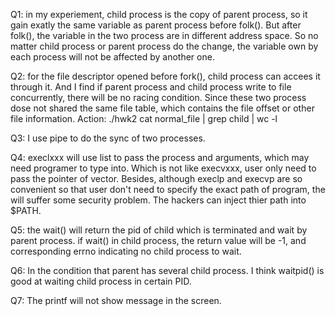 Q1: in my experiement, child process is the copy of parent process, so it gain exatly the same variable as parent process before folk(). But after folk(), the variable in the two process are in different address space. So no matter child process or parent process do the change, the variable own by each process will not be affected by another one.

Q2: for the file descriptor opened before fork(), child process can accees it through it. And I find if parent process and child process write to file concurrently, there will be no racing condition.
	Since these two process dose not shared the same file table, which contains the file offset or other file information.
Action: ./hwk2
		 cat normal_file  | grep child | wc -l   


Q3: I use pipe to do the sync of two processes. 


Q4: execlxxx will use list to pass the process and arguments, which may need programer to type into. Which is not like execvxxx, user only need to pass the pointer of vector.
 Besides, although execlp and execvp are so convenient so that user don't need to specify the exact path of program, the will suffer some security problem. The hackers can inject thier path into $PATH. 

Q5: 
	the wait() will return the pid of child which is terminated and wait by parent process. if wait() in child process, the return value will be -1, and corresponding errno indicating no child process to wait.

Q6: In the condition that parent has several child process. I think waitpid() is good at waiting child process in certain PID.

Q7: The printf will not show message in the screen.
